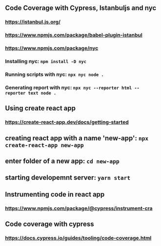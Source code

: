 ## Code Coverage with Cypress, Istanbuljs and nyc


### https://istanbul.js.org/
### https://www.npmjs.com/package/babel-plugin-istanbul

### https://www.npmjs.com/package/nyc
### Installing nyc: `npm install -D nyc`
### Running scripts with nyc: `npx nyc node .`
### Generating report with nyc: `npx nyc --reporter html --reporter text node .`

## Using create react app
### https://create-react-app.dev/docs/getting-started

## creating react app with a name 'new-app': `npx create-react-app new-app`
## enter folder of a new app: `cd new-app`
## starting developemnt server: `yarn start`

## Instrumenting code in react app
### https://www.npmjs.com/package/@cypress/instrument-cra

## Code coverage with cypress
### https://docs.cypress.io/guides/tooling/code-coverage.html




